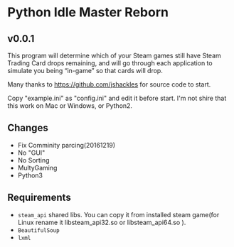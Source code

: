 Python Idle Master Reborn
===========

v0.0.1
-------

This program will determine which of your Steam games still have Steam Trading Card drops remaining, and will go through each application to simulate you being “in-game” so that cards will drop.

Many thanks to https://github.com/jshackles for source code to start.

Copy "example.ini" as "config.ini" and edit it before start.
I'm not shire that this work on Mac or Windows, or Python2.

Changes
-------
* Fix Comminity parcing(20161219)
* No "GUI"
* No Sorting
* MultyGaming
* Python3

Requirements
-------
* `steam_api` shared libs. You can copy it from installed steam game(for Linux rename it libsteam_api32.so or libsteam_api64.so ).
* `BeautifulSoup`
* `lxml`
